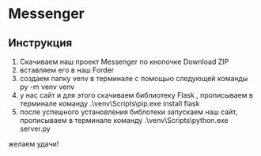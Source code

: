 # Messenger

## Инструкция
1. Скачиваем наш проект Messenger по кнопочке Download ZIP
2. вставляем его в наш Forder
3. создаем папку venv в терминале с помощью следующей команды py -m venv venv
4. у нас сайт и для этого скачиваем библиотеку Flask , прописываем в терминале команду .\venv\Scripts\pip.exe install flask
5. после успешного установления библотеки запускаем наш сайт, прописываем в терминале команду .\venv\Scripts\python.exe server.py

желаем удачи!   
